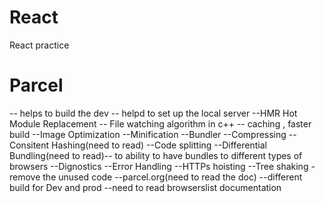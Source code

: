 # React
React practice
# Parcel 
-- helps to build the dev
-- helpd to set up the local server
--HMR Hot Module Replacement
-- File watching algorithm in c++
-- caching , faster build
--Image Optimization
--Minification
--Bundler
--Compressing
--Consitent Hashing(need to read)
--Code splitting
--Differential Bundling(need to read)-- to ability to have bundles to different types of browsers
--Dignostics
--Error Handling
--HTTPs hoisting
--Tree shaking -remove the unused code
--parcel.org(need to read the doc)
--different build for Dev and prod
--need to read browserslist documentation
